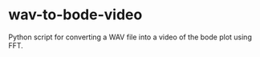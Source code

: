 # wav-to-bode-video
Python script for converting a WAV file into a video of the bode plot using FFT.
